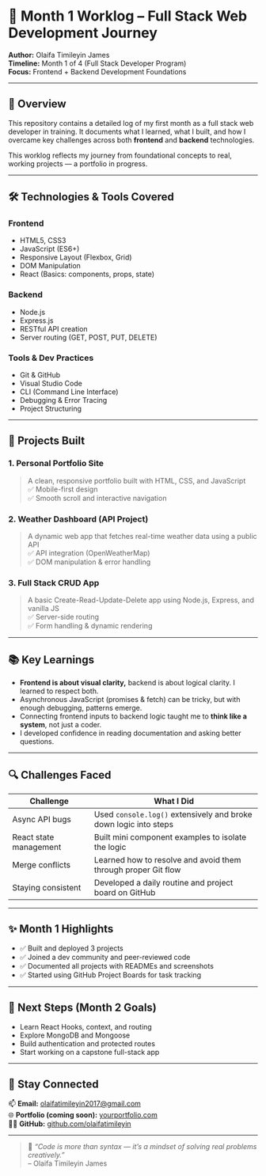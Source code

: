 
# 📘 Month 1 Worklog – Full Stack Web Development Journey

**Author:** Olaifa Timileyin James  
**Timeline:** Month 1 of 4 (Full Stack Developer Program)  
**Focus:** Frontend + Backend Development Foundations  

---

## 🧠 Overview

This repository contains a detailed log of my first month as a full stack web developer in training. It documents what I learned, what I built, and how I overcame key challenges across both **frontend** and **backend** technologies.

This worklog reflects my journey from foundational concepts to real, working projects — a portfolio in progress.

---

## 🛠️ Technologies & Tools Covered

### Frontend
- HTML5, CSS3
- JavaScript (ES6+)
- Responsive Layout (Flexbox, Grid)
- DOM Manipulation
- React (Basics: components, props, state)

### Backend
- Node.js
- Express.js
- RESTful API creation
- Server routing (GET, POST, PUT, DELETE)

### Tools & Dev Practices
- Git & GitHub
- Visual Studio Code
- CLI (Command Line Interface)
- Debugging & Error Tracing
- Project Structuring

---

## 🚀 Projects Built

### 1. **Personal Portfolio Site**
> A clean, responsive portfolio built with HTML, CSS, and JavaScript  
> ✅ Mobile-first design  
> ✅ Smooth scroll and interactive navigation  


### 2. **Weather Dashboard (API Project)**
> A dynamic web app that fetches real-time weather data using a public API  
> ✅ API integration (OpenWeatherMap)  
> ✅ DOM manipulation & error handling  

### 3. **Full Stack CRUD App**
> A basic Create-Read-Update-Delete app using Node.js, Express, and vanilla JS  
> ✅ Server-side routing  
> ✅ Form handling & dynamic rendering  


---

## 📚 Key Learnings

- **Frontend is about visual clarity,** backend is about logical clarity. I learned to respect both.  
- Asynchronous JavaScript (promises & fetch) can be tricky, but with enough debugging, patterns emerge.  
- Connecting frontend inputs to backend logic taught me to **think like a system**, not just a coder.  
- I developed confidence in reading documentation and asking better questions.

---

## 🔍 Challenges Faced

| Challenge | What I Did |
|----------|------------|
| Async API bugs | Used `console.log()` extensively and broke down logic into steps |
| React state management | Built mini component examples to isolate the logic |
| Merge conflicts | Learned how to resolve and avoid them through proper Git flow |
| Staying consistent | Developed a daily routine and project board on GitHub |

---

## ✨ Month 1 Highlights

- ✅ Built and deployed 3 projects  
- ✅ Joined a dev community and peer-reviewed code  
- ✅ Documented all projects with READMEs and screenshots  
- ✅ Started using GitHub Project Boards for task tracking

---

## 🎯 Next Steps (Month 2 Goals)

- Learn React Hooks, context, and routing  
- Explore MongoDB and Mongoose  
- Build authentication and protected routes  
- Start working on a capstone full-stack app

---

## 📌 Stay Connected

📫 **Email:** olaifatimileyin2017@gmail.com   
🌐 **Portfolio (coming soon):** [yourportfolio.com]()  
🧑‍💻 **GitHub:** [github.com/olaifatimileyin](https://github.com/olaifatimileyin)

---

> 💬 *“Code is more than syntax — it’s a mindset of solving real problems creatively.”*  
> – Olaifa Timileyin James


